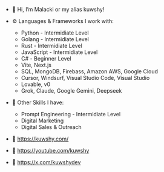 - 👋 Hi, I’m Malacki or my alias kuwshy! 
- ⚙️ Languages & Frameworks I work with:
    - Python - Intermidiate Level 
    - Golang - Intermidiate Level 
    - Rust - Intermidiate Level
    - JavaScript - Intermidiate Level 
    - C# - Beginner Level 
    - Vite, Next.js 
    - SQL, MongoDB, Firebass, Amazon AWS, Google Cloud
    - Cursor, Windsurf, Visual Studio Code, Visual Studio
    - Lovable, v0
    - Grok, Claude, Google Gemini, Deepseek
 
- 💫 Other Skills I have:
    - Prompt Engineering - Intermidiate Level
    - Digital Marketing
    - Digital Sales & Outreach 

- 🔗 https://kuwshy.com/ 
- 🔗 https://youtube.com/kuwshy
- 🔗 https://x.com/kuwshydev  
